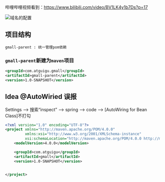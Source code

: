 哔哩哔哩视频看到：https://www.bilibili.com/video/BV1LK4y1b7Ds?p=17

![域名的配置](https://www.bilibili.com/video/BV1LK4y1b7Ds?p=9)

## 项目结构
```text
gmall-parent : 统一管理pom依赖
```
### `gmall-parent`新建为`maven`项目
```xml
<groupId>com.atguigu.gmall</groupId>
<artifactId>gmall-parent</artifactId>
<version>1.0-SNAPSHOT</version>
```

## Idea @AutoWiried 误报
Settings --> 搜索“inspect” --> spring --> code --> [AutoWiring for Bean Class]不打勾

```xml
<?xml version="1.0" encoding="UTF-8"?>
<project xmlns="http://maven.apache.org/POM/4.0.0"
         xmlns:xsi="http://www.w3.org/2001/XMLSchema-instance"
         xsi:schemaLocation="http://maven.apache.org/POM/4.0.0 http://maven.apache.org/xsd/maven-4.0.0.xsd">
    <modelVersion>4.0.0</modelVersion>

    <groupId>com.atguigu</groupId>
    <artifactId>gmall</artifactId>
    <version>1.0-SNAPSHOT</version>


</project>
```